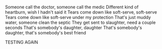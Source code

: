 Someone call the doctor, someone call the medic
Different kind of heartburn, wish I hadn't said it
Tears come down like soft-serve, soft-serve
Tears come down like soft-serve under my protection
That's just muddy water, someone clean the septic
They get sent to slaughter, need a couple seconds
That's somebody's daughter, daughter
That's somebody's daughter, that's somebody's best friend

TESTING AGAIN
